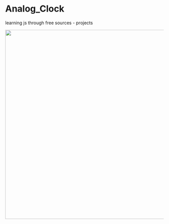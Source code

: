 # Analog_Clock
learning js through free sources - projects
<div align="center">
  <img src="https://res.cloudinary.com/dkdstxw96/image/upload/v1754467272/analog_clock_fcmmnu.gif" width="600"/>
</div>
